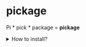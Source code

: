 # pickage
Pi \* pick \* package = **pickage**

<details>
  <summary>How to install?</summary>
    curl -sSL example.com | sudo bash
</details>
